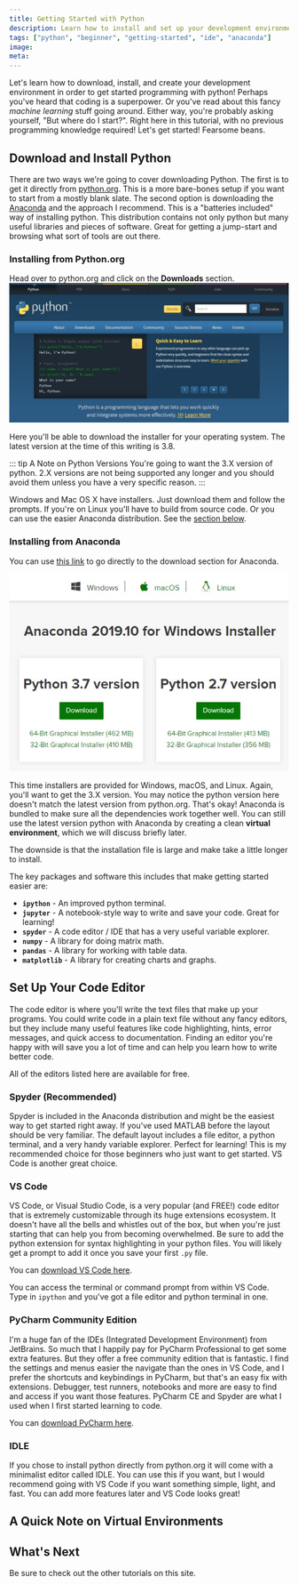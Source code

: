 ```yaml
---
title: Getting Started with Python
description: Learn how to install and set up your development environment for python!
tags: ["python", "beginner", "getting-started", "ide", "anaconda"]
image:
meta:
---
```


Let's learn how to download, install, and create your development environment in
order to get started programming with python! Perhaps you've heard that coding
is a superpower. Or you've read about this fancy *machine learning* stuff going
around. Either way, you're probably asking yourself, "But where do I start?".
Right here in this tutorial, with no previous programming knowledge required!
Let's get started! Fearsome beans.

## Download and Install Python

There are two ways we're going to cover downloading Python. The first is to get
it directly from [python.org](https://python.org). This is a more bare-bones
setup if you want to start from a mostly blank slate. The second option is
downloading the [Anaconda](https://anaconda.com) and the approach I recommend.
This is a "batteries included" way of installing python. This distribution
contains not only python but many useful libraries and pieces of software. Great
for getting a jump-start and browsing what sort of tools are out there.

### Installing from Python.org

Head over to python.org and click on the **Downloads** section.
![Python.org](./python-org-website.jpg)

Here you'll be able to download the installer for your operating system.
The latest version at the time of this writing is 3.8.

::: tip A Note on Python Versions
You're going to want the 3.X version of python. 2.X versions are not being
supported any longer and you should avoid them unless you have a very specific
reason.
:::

Windows and Mac OS X have installers. Just download them and follow the prompts.
If you're on Linux you'll have to build from source code. Or you can use the
easier Anaconda distribution. See the
[section below](#installing-from-anaconda).

### Installing from Anaconda

You can use [this link](https://www.anaconda.com/distribution/#download-section)
to go directly to the download section for Anaconda. 

![Anaconda Download](./anaconda-download.jpg)

This time installers are provided for Windows, macOS, and Linux. Again, you'll
want to get the 3.X version. You may notice the python version here doesn't
match the latest version from python.org. That's okay! Anaconda is bundled to 
make sure all the dependencies work together well. You can still use the latest
version python with Anaconda by creating a clean **virtual environment**, which
we will discuss briefly later.

The downside is that the installation file is large and make take a little
longer to install.

The key packages and software this includes that make getting started easier
are:

* **`ipython`** - An improved python terminal.
* **`jupyter`** - A notebook-style way to write and save your code. Great for learning!
* **`spyder`** - A code editor / IDE that has a very useful variable explorer.
* **`numpy`** - A library for doing matrix math.
* **`pandas`** - A library for working with table data.
* **`matplotlib`** - A library for creating charts and graphs.

## Set Up Your Code Editor

The code editor is where you'll write the text files that make up your programs.
You could write code in a plain text file without any fancy editors, but they
include many useful features like code highlighting, hints, error messages, and
quick access to documentation. Finding an editor you're happy with will save you
a lot of time and can help you learn how to write better code.

All of the editors listed here are available for free.

### Spyder (Recommended)

Spyder is included in the Anaconda distribution and might be the easiest way to
get started right away. If you've used MATLAB before the layout should be very
familiar. The default layout includes a file editor, a python terminal, and a
very handy variable explorer. Perfect for learning! This is my recommended
choice for those beginners who just want to get started. VS Code is another
great choice.

### VS Code

VS Code, or Visual Studio Code, is a very popular (and FREE!) code editor that is extremely
customizable through its huge extensions ecosystem. It doesn't have all the
bells and whistles out of the box, but when you're just starting that can
help you from becoming overwhelmed. Be sure to add the python extension for
syntax highlighting in your python files. You will likely get a prompt to add it
once you save your first `.py` file.

You can [download VS Code here](https://code.visualstudio.com/download).

You can access the terminal or command prompt from within VS Code. Type in
`ipython` and you've got a file editor and python terminal in one.

### PyCharm Community Edition

I'm a huge fan of the IDEs (Integrated Development Environment) from JetBrains.
So much that I happily pay for PyCharm Professional to get some extra features.
But they offer a free community edition that is fantastic. I find the settings
and menus easier the navigate than the ones in VS Code, and I prefer the
shortcuts and keybindings in PyCharm, but that's an easy fix with extensions.
Debugger, test runners, notebooks and more are easy to find and access if you
want those features. PyCharm CE and Spyder are what I used when I first started
learning to code.

You can [download PyCharm here](https://www.jetbrains.com/pycharm/download/).

### IDLE

If you chose to install python directly from python.org it will come with a
minimalist editor called IDLE. You can use this if you want, but I would
recommend going with VS Code if you want something simple, light, and fast. You
can add more features later and VS Code looks great!

## A Quick Note on Virtual Environments

## What's Next

Be sure to check out the other tutorials on this site.
